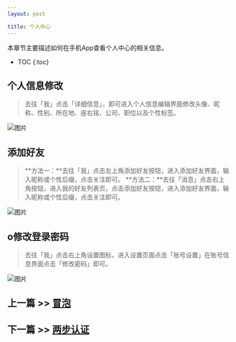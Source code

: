 ```yaml
---
layout: post

title: 个人中心
---
```


本章节主要描述如何在手机App查看个人中心的相关信息。

* TOC
{:toc}

## 个人信息修改

> 去往「我」点击「详细信息」，即可进入个人信息编辑界面修改头像、昵称、性别、所在地、座右铭、公司、职位以及个性标签。

 ![图片](https://dn-coding-net-production-pp.qbox.me/814368ec-ccd8-4efc-ac11-458edadc3187.png) 

## 添加好友

>**方法一：**去往「我」点击左上角添加好友按钮，进入添加好友界面，输入昵称或个性后缀，点击关注即可。
>**方法二：**去往「消息」点击右上角按钮，进入我的好友列表页，点击添加好友按钮，进入添加好友界面，输入昵称或个性后缀，点击关注即可。

 ![图片](https://dn-coding-net-production-pp.qbox.me/a43c8991-50b7-4e28-ad36-ffb2a81f9835.png) 

## o修改登录密码

> 去往「我」点击右上角设置图标，进入设置页面点击「账号设置」在账号信息界面点击「修改密码」即可。

 ![图片](https://dn-coding-net-production-pp.qbox.me/ecf965cb-487d-45e5-a2ef-6765a6ff78b3.png)


## 上一篇 >> [冒泡](/help/doc/mobile/buble.html)

## 下一篇 >> [两步认证](/help/doc/mobile/2fa.html)
